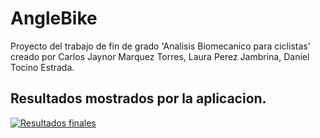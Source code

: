 # AngleBike
Proyecto del trabajo de fin de grado 'Analisis Biomecanico para ciclistas' creado por Carlos Jaynor Marquez Torres, Laura Perez Jambrina, Daniel Tocino Estrada.

## Resultados mostrados por la aplicacion.
[![Resultados finales](https://img.youtube.com/vi/BZ6KDBuNCKQ/0.jpg)](http://www.youtube.com/watch?v=BZ6KDBuNCKQ)
